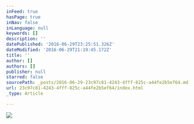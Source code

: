 ```yaml
---
inFeed: true
hasPage: true
inNav: false
inLanguage: null
keywords: []
description: ''
datePublished: '2016-06-29T23:25:51.326Z'
dateModified: '2016-06-29T21:19:45.172Z'
title: ''
author: []
authors: []
publisher: null
starred: false
sourcePath: _posts/2016-06-29-23c97c81-4243-4fff-825c-a44fe2b5ef64.md
url: 23c97c81-4243-4fff-825c-a44fe2b5ef64/index.html
_type: Article

---
```

![](https://the-grid-user-content.s3-us-west-2.amazonaws.com/c9877678-f106-48f9-8cd2-ac97f6937573.jpg)